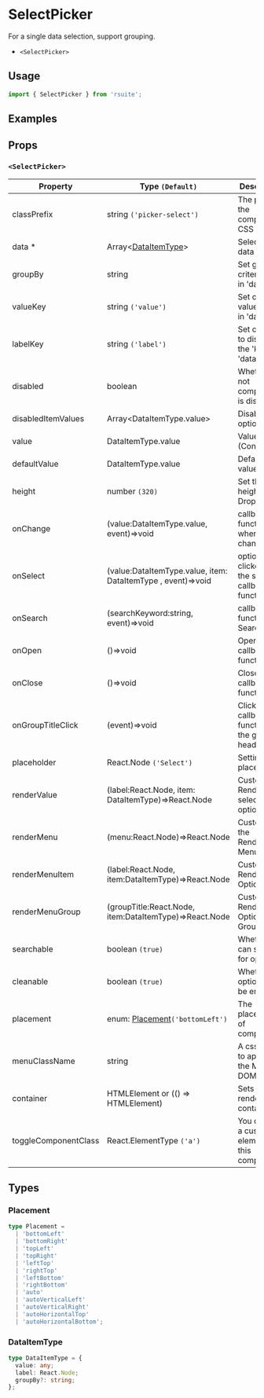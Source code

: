 # SelectPicker

For a single data selection, support grouping.

* `<SelectPicker>`

## Usage

```js
import { SelectPicker } from 'rsuite';
```

## Examples

<!--{demo}-->

## Props

### `<SelectPicker>`

| Property             | Type `(Default)`                                             | Description                                            |
| -------------------- | ------------------------------------------------------------ | ------------------------------------------------------ |
| classPrefix          | string `('picker-select')`                                   | The prefix of the component CSS class                  |
| data \*              | Array&lt;[DataItemType](#DataItemType)&gt;                   | Selectable data                                        |
| groupBy              | string                                                       | Set grouping criteria 'key' in 'data'                  |
| valueKey             | string `('value')`                                           | Set option value 'key' in 'data'                       |
| labelKey             | string `('label')`                                           | Set options to display the 'key' in 'data'             |
| disabled             | boolean                                                      | Whether or not component is disabled                   |
| disabledItemValues   | Array&lt;DataItemType.value&gt;                              | Disable optional                                       |
| value                | DataItemType.value                                           | Value (Controlled)                                     |
| defaultValue         | DataItemType.value                                           | Default value                                          |
| height               | number `(320)`                                               | Set the height of the Dropdown                         |
| onChange             | (value:DataItemType.value, event)=>void                      | callback function when value changes                   |
| onSelect             | (value:DataItemType.value, item: DataItemType , event)=>void | option is clicked after the selected callback function |
| onSearch             | (searchKeyword:string, event)=>void                          | callback function for Search                           |
| onOpen               | ()=>void                                                     | Open callback function                                 |
| onClose              | ()=>void                                                     | Close callback functions                               |
| onGroupTitleClick    | (event)=>void                                                | Click the callback function for the group header       |
| placeholder          | React.Node `('Select')`                                      | Setting placeholders                                   |
| renderValue          | (label:React.Node, item: DataItemType)=>React.Node           | Custom Render selected options                         |
| renderMenu           | (menu:React.Node)=>React.Node                                | Customizing the Rendering Menu list                    |
| renderMenuItem       | (label:React.Node, item:DataItemType)=>React.Node            | Custom Render Options                                  |
| renderMenuGroup      | (groupTitle:React.Node, item:DataItemType)=>React.Node       | Custom Render Options Group                            |
| searchable           | boolean `(true)`                                             | Whether you can search for options.                    |
| cleanable            | boolean `(true)`                                             | Whether the option can be emptied.                     |
| placement            | enum: [Placement](#Placement)`('bottomLeft')`                | The placement of component                             |
| menuClassName        | string                                                       | A css class to apply to the Menu DOM node.             |
| container            | HTMLElement or (() => HTMLElement)                           | Sets the rendering container                           |
| toggleComponentClass | React.ElementType `('a')`                                    | You can use a custom element for this component        |

## Types

### Placement

```ts
type Placement =
  | 'bottomLeft'
  | 'bottomRight'
  | 'topLeft'
  | 'topRight'
  | 'leftTop'
  | 'rightTop'
  | 'leftBottom'
  | 'rightBottom'
  | 'auto'
  | 'autoVerticalLeft'
  | 'autoVerticalRight'
  | 'autoHorizontalTop'
  | 'autoHorizontalBottom';
```

### DataItemType

```ts
type DataItemType = {
  value: any;
  label: React.Node;
  groupBy?: string;
};
```
